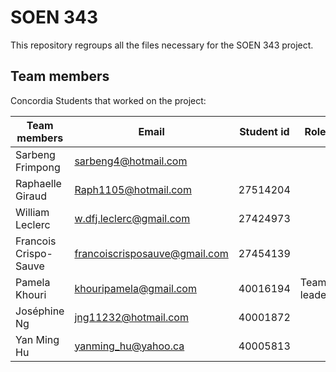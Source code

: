 # SOEN 343
This repository regroups all the files necessary for the SOEN 343 project.

## Team members 

Concordia Students that worked on the project:

Team members          | Email                         | Student id   | Role 
------------          | --------------------          | ------------ |------------
Sarbeng Frimpong      | sarbeng4@hotmail.com          |              |
Raphaelle Giraud      | Raph1105@hotmail.com          | 27514204     | 
William Leclerc       | w.dfj.leclerc@gmail.com       | 27424973     | 
Francois Crispo-Sauve | francoiscrisposauve@gmail.com | 27454139     |
Pamela Khouri         | khouripamela@gmail.com        | 40016194     | Team leader
Joséphine Ng          | jng11232@hotmail.com          | 40001872     |
Yan Ming Hu           | yanming_hu@yahoo.ca           | 40005813     | 
